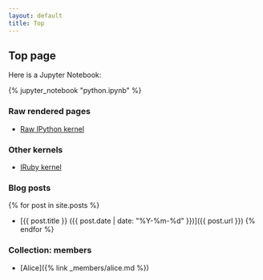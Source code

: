 ```yaml
---
layout: default
title: Top
---
```


## Top page

Here is a Jupyter Notebook:

{% jupyter_notebook "python.ipynb" %}

### Raw rendered pages

  * [Raw IPython kernel](python-raw.html)

### Other kernels

  * [IRuby kernel](ruby/)

### Blog posts

{% for post in site.posts %}
  * [{{ post.title }} ({{ post.date | date: "%Y-%m-%d" }})]({{ post.url }})
{% endfor %}

### Collection: members

  * [Alice]({% link _members/alice.md %})
